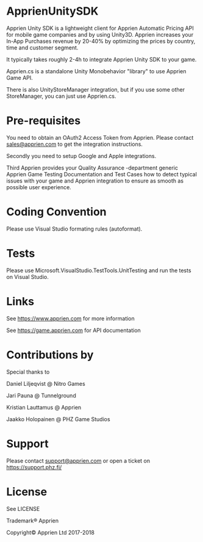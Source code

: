 # ApprienUnitySDK
Apprien Unity SDK is a lightweight client for Apprien Automatic Pricing API for mobile game companies and by using Unity3D. 
Apprien increases your In-App Purchases revenue by 20-40% by optimizing the prices by country, time and customer segment.

It typically takes roughly 2-4h to integrate Apprien Unity SDK to your game.

Apprien.cs is a standalone Unity Monobehavior "library" to use Apprien Game API.

There is also UnityStoreManager integration, but if you use some other StoreManager, you can just use Apprien.cs.

# Pre-requisites

You need to obtain an OAuth2 Access Token from Apprien. Please contact sales@apprien.com to get the integration instructions.

Secondly you need to setup Google and Apple integrations.

Third Apprien provides your Quality Assurance -department generic Apprien Game Testing Documentation and Test Cases how to
detect typical issues with your game and Apprien integration to ensure as smooth as possible user experience.

# Coding Convention

Please use Visual Studio formating rules (autoformat).

# Tests

Please use Microsoft.VisualStudio.TestTools.UnitTesting and run the tests on Visual Studio.

# Links

See https://www.apprien.com for more information

See https://game.apprien.com for API documentation

# Contributions by

Special thanks to

Daniel Liljeqvist @ Nitro Games

Jari Pauna @ Tunnelground

Kristian Lauttamus @ Apprien

Jaakko Holopainen @ PHZ Game Studios

# Support
Please contact support@apprien.com or open a ticket on https://support.phz.fi/

# License
See LICENSE

Trademark® Apprien
 
Copyright© Apprien Ltd 2017-2018

